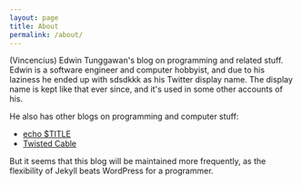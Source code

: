 ```yaml
---
layout: page
title: About
permalink: /about/
---
```


(Vincencius) Edwin Tunggawan's blog on programming and related stuff. Edwin is a software engineer and computer hobbyist, and due to his laziness he ended up with sdsdkkk as his Twitter display name. The display name is kept like that ever since, and it's used in some other accounts of his.

He also has other blogs on programming and computer stuff:

* [echo $TITLE][sdsdkkk]
* [Twisted Cable][utwistedp]

But it seems that this blog will be maintained more frequently, as the flexibility of Jekyll beats WordPress for a programmer.

[sdsdkkk]:             http://sdsdkkk.wordpress.com
[utwistedp]:           http://utwistedp.wordpress.com